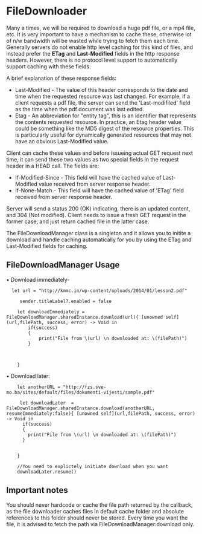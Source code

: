 # FileDownloader
Many a times, we will be required to download a huge pdf file, or a mp4 file, etc. It is very important to have a mechanism to cache 
these, otherwise lot of n/w bandwidth will be wasted while trying to fetch them each time. Generally servers do not enable http level
caching for this kind of files, and instead prefer the **ETag** and **Last-Modified** fields in the http response headers. However, there is no protocol level support to automatically support caching with these fields. 


A brief explanation of these response fields:


* Last-Modified - The value of this header corresponds to the date and time when the requested resource was last changed. For example, if a client requests a pdf file, the server can send the 'Last-modifiled' field as the time when the pdf document was last edited.
* Etag - An abbreviation for "entity tag", this is an identifier that represents the contents requested resource. In practice, an Etag header value could be something like the MD5 digest of the resource properties. This is particularly useful for dynamically generated resources that may not have an obvious Last-Modified value.

Client can cache these values and before issueing actual GET request next time, it can send these two values as two special fields in the request header in a HEAD call. The fields are:
* If-Modified-Since  - This field will have the cached value of Last-Modified value received from server response header.
* If-None-Match  - This field will have the cached value of 'ETag' field received from server response header.

Server will send a status 200 (OK) indicating, there is an updated content, and 304 (Not modified). Client needs to issue a fresh GET request in the former case, and just return cached file in the latter case.



The FileDownloadManager class is a singleton and it allows you to initite a download and handle caching automatically for you by using the ETag and Last-Modified fields for caching.

## FileDownloadManager Usage

• Download immediately-
```
  let url = "http://kmmc.in/wp-content/uploads/2014/01/lesson2.pdf"

     sender.titleLabel?.enabled = false

    let downloadImmediately = FileDownloadManager.sharedInstance.download(url){ [unowned self](url,filePath, success, error) -> Void in
        if(success)
        {
            print("File from \(url) \n downloaded at: \(filePath)")
        }
        
        

    }
```
• Download later:
```
    let anotherURL = "http://fzs.sve-mo.ba/sites/default/files/dokumenti-vijesti/sample.pdf"

     let downloadLater  = FileDownloadManager.sharedInstance.download(anotherURL, resumeImmediately:false){ [unowned self](url,filePath, success, error) -> Void in
      if(success)
      {
        print("File from \(url) \n downloaded at: \(filePath)")
      }
      
   
    }

    //You need to explictely initiate download when you want
    downloadLater.resume()
   ``` 

## Important notes
You should never hardcode or cache the file path returned by the callback, as the file downloader caches files in default cache folder and absolute references to this folder should never be stored.  Every time you want the file, it is advised to fetch the path via FileDownloadManager:download  only. 

